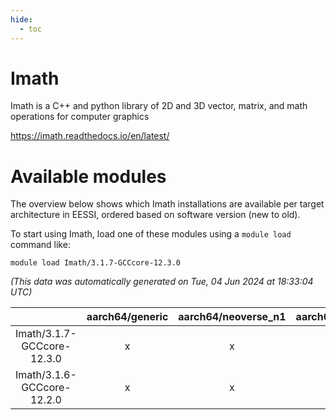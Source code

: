 ```yaml
---
hide:
  - toc
---
```


Imath
=====


Imath is a C++ and python library of 2D and 3D vector, matrix, and math operations for computer graphics

https://imath.readthedocs.io/en/latest/
# Available modules


The overview below shows which Imath installations are available per target architecture in EESSI, ordered based on software version (new to old).

To start using Imath, load one of these modules using a `module load` command like:

```shell
module load Imath/3.1.7-GCCcore-12.3.0
```

*(This data was automatically generated on Tue, 04 Jun 2024 at 18:33:04 UTC)*  

| |aarch64/generic|aarch64/neoverse_n1|aarch64/neoverse_v1|x86_64/generic|x86_64/amd/zen2|x86_64/amd/zen3|x86_64/intel/haswell|x86_64/intel/skylake_avx512|
| :---: | :---: | :---: | :---: | :---: | :---: | :---: | :---: | :---: |
|Imath/3.1.7-GCCcore-12.3.0|x|x|x|x|x|x|x|x|
|Imath/3.1.6-GCCcore-12.2.0|x|x|x|x|x|x|x|x|
